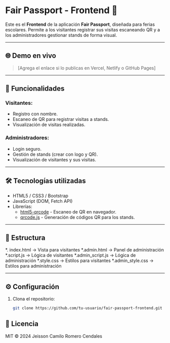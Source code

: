 # Fair Passport - Frontend 🎫

Este es el **Frontend** de la aplicación **Fair Passport**, diseñada para ferias escolares. Permite a los visitantes registrar sus visitas escaneando QR y a los administradores gestionar stands de forma visual.

---

## 🌐 Demo en vivo

> [Agrega el enlace si lo publicas en Vercel, Netlify o GitHub Pages]

---

## 🚀 Funcionalidades

### Visitantes:
- Registro con nombre.
- Escaneo de QR para registrar visitas a stands.
- Visualización de visitas realizadas.

### Administradores:
- Login seguro.
- Gestión de stands (crear con logo y QR).
- Visualización de visitantes y sus visitas.

---

## 🛠️ Tecnologías utilizadas

- HTML5 / CSS3 / Bootstrap
- JavaScript (DOM, Fetch API)
- Librerías:
  - [html5-qrcode](https://github.com/mebjas/html5-qrcode) - Escaneo de QR en navegador.
  - [qrcode.js](https://github.com/davidshimjs/qrcodejs) - Generación de códigos QR para los stands.

---

## 📂 Estructura
*. index.html -> Vista para visitantes 
*.admin.html -> Panel de administración 
*.script.js -> Lógica de visitantes 
*.admin_script.js -> Lógica de administración 
*.style.css -> Estilos para visitantes 
*.admin_style.css -> Estilos para administración

---

## ⚙️ Configuración

1. Clona el repositorio:
   ```bash
   git clone https://github.com/tu-usuario/fair-passport-frontend.git

## 📄 Licencia
MIT © 2024 Jeisson Camilo Romero Cendales
